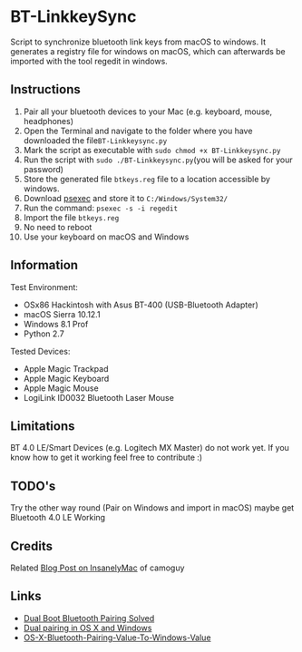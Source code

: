 # BT-LinkkeySync
Script to synchronize bluetooth link keys from macOS to windows.
It generates a registry file for windows on macOS, which can afterwards be imported with the tool regedit in windows.

## Instructions
1. Pair all your bluetooth devices to your Mac (e.g. keyboard, mouse, headphones)
2. Open the Terminal and navigate to the folder where you have downloaded the file`BT-Linkkeysync.py`
2. Mark the script as executable with `sudo chmod +x BT-Linkkeysync.py`
3. Run the script with `sudo ./BT-Linkkeysync.py`(you will be asked for your password)
4. Store the generated file `btkeys.reg` file to a location accessible by windows.
5. Download [psexec](https://docs.microsoft.com/en-us/sysinternals/downloads/psexec)
   and store it to `C:/Windows/System32/`
6. Run the command:
   `psexec -s -i regedit`
7. Import the file `btkeys.reg`
8. No need to reboot
9. Use your keyboard on macOS and Windows

## Information
Test Environment:

* OSx86 Hackintosh with Asus BT-400 (USB-Bluetooth Adapter)
* macOS Sierra 10.12.1
* Windows 8.1 Prof
* Python 2.7

Tested Devices:

* Apple Magic Trackpad
* Apple Magic Keyboard
* Apple Magic Mouse
* LogiLink ID0032 Bluetooth Laser Mouse

## Limitations
BT 4.0 LE/Smart Devices (e.g. Logitech MX Master) do not work yet.
If you know how to get it working feel free to contribute :)

## TODO's
Try the other way round (Pair on Windows and import in macOS) maybe get Bluetooth 4.0 LE Working

## Credits
Related [Blog Post on InsanelyMac](http://www.insanelymac.com/forum/topic/268837-dual-boot-bluetooth-pairing-solved/) of camoguy

## Links
* [Dual Boot Bluetooth Pairing Solved](http://www.insanelymac.com/forum/topic/268837-dual-boot-bluetooth-pairing-solved/)
* [Dual pairing in OS X and Windows](https://discussions.apple.com/thread/3113227?start=0&tstart=0)
* [OS-X-Bluetooth-Pairing-Value-To-Windows-Value](https://github.com/Soorma07/OS-X-Bluetooth-Pairing-Value-To-Windows-Value)
